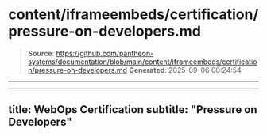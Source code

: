 # content/iframeembeds/certification/pressure-on-developers.md

> **Source**: https://github.com/pantheon-systems/documentation/blob/main/content/iframeembeds/certification/pressure-on-developers.md
> **Generated**: 2025-09-06 00:24:54

---

---
title: WebOps Certification
subtitle: "Pressure on Developers"
---

<Partial file="certification-guide/pressure-on-developers.md" />
